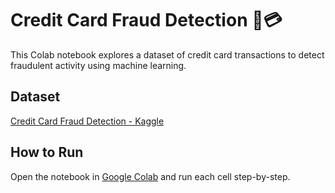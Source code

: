 # Credit Card Fraud Detection 🧠💳

This Colab notebook explores a dataset of credit card transactions to detect fraudulent activity using machine learning.

## Dataset
[Credit Card Fraud Detection - Kaggle](https://www.kaggle.com/datasets/mlg-ulb/creditcardfraud)

## How to Run
Open the notebook in [Google Colab](https://colab.research.google.com) and run each cell step-by-step.
